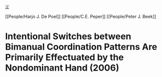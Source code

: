[🇿](zotero://select/library/items/UAJ8A5DN)

[[People/Harjo J. De Poel]] [[People/C.E. Peper]] [[People/Peter J. Beek]] 
# Intentional Switches between Bimanual Coordination Patterns Are Primarily Effectuated by the Nondominant Hand (2006)

